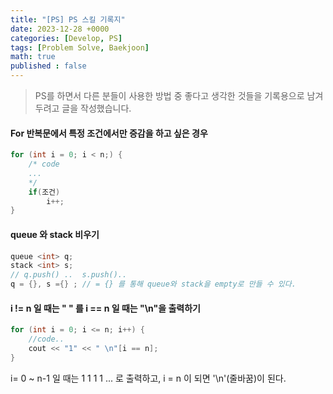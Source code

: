 ```yaml
---
title: "[PS] PS 스킬 기록지"
date: 2023-12-28 +0000
categories: [Develop, PS]
tags: [Problem Solve, Baekjoon]
math: true
published : false
---
```


> PS를 하면서 다른 분들이 사용한 방법 중 좋다고 생각한 것들을 기록용으로 남겨두려고 글을 작성했습니다.

#### For 반복문에서 특정 조건에서만 증감을 하고 싶은 경우

```cpp
for (int i = 0; i < n;) {
    /* code
    ...
    */
    if(조건)
        i++;
}
```


#### queue 와 stack 비우기

```cpp
queue <int> q;
stack <int> s;
// q.push() ..  s.push()..
q = {}, s ={} ; // = {} 를 통해 queue와 stack을 empty로 만들 수 있다.
```


#### i != n 일 때는 " " 를 i == n 일 때는 "\n"을 출력하기

```cpp
for (int i = 0; i <= n; i++) {
    //code..
    cout << "1" << " \n"[i == n];
}
```
i= 0 ~ n-1 일 때는 1 1 1 1 ... 로 출력하고, i = n 이 되면 '\n'(줄바꿈)이 된다.